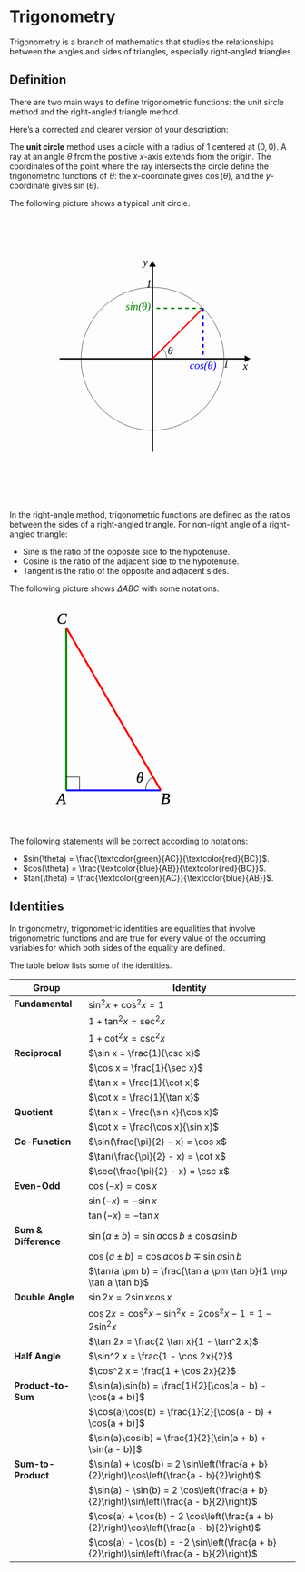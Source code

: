# Trigonometry

Trigonometry is a branch of mathematics that studies the relationships between the angles and sides of triangles, especially right-angled triangles.

## Definition

There are two main ways to define trigonometric functions: the unit sircle method and the right-angled triangle method.

Here’s a corrected and clearer version of your description:

The **unit circle** method uses a circle with a radius of 1 centered at $(0, 0)$. A ray at an angle $\theta$ from the positive $x$-axis extends from the origin. The coordinates of the point where the ray intersects the circle define the trigonometric functions of $\theta$: the $x$-coordinate gives $\cos(\theta)$, and the $y$-coordinate gives $\sin(\theta)$.

The following picture shows a typical unit circle.

<svg width="600" height="600" viewBox="-2 -2 4 4" xmlns="http://www.w3.org/2000/svg">
  <g font-size="0.15" text-anchor="middle" stroke-width="0.02" style="font-family: 'LatinModern'" font-style="italic">
   <line x1="-1.3" y1="0" x2="1.3" y2="0" stroke="black"/>
   <line x1="0" y1="-1.3" x2="0" y2="1.3" stroke="black"/>
   <circle cx="0" cy="0" r="1" fill="none" stroke="black" stroke-width="0.005"/>
   <path d="M 1.3 0.03 L 1.35 0 L 1.3 -0.03 Z" fill="black" stroke="black"/>
   <path d="M 0.03 -1.3 L 0 -1.35 L -0.03 -1.3 Z" fill="black" stroke="black"/>
   <text x="1.03" y="0.12">1</text>
   <text x="-0.05" y="-1">1</text>
   <line x1="0" y1="0" x2="0.707" y2="-0.707" stroke="red"/>
   <line x1="0.707" y1="-0.707" x2="0" y2="-0.707" stroke="green" stroke-dasharray="0.05"/>
   <text x="-0.2" y="-0.68" fill="green">sin(θ)</text>
   <line x1="0.707" y1="-0.707" x2="0.707" y2="0" stroke="blue" stroke-dasharray="0.05"/>
   <text x="0.707" y="0.14" fill='blue'>cos(θ)</text>
   <text x="0.25" y="-0.06">θ</text>
   <text x="-0.1" y="-1.3">y</text>
   <text x="1.3" y="0.15">x</text>
  </g>
  <path d="M 0.14,-0.14 A 0.2,0.2 0 0,1 0.2,0" fill="none" stroke="black" stroke-width="0.005"/>
</svg>

In the right-angle method, trigonometric functions are defined as the ratios between the sides of a right-angled triangle. For non-right angle of a right-angled triangle:

- Sine is the ratio of the opposite side to the hypotenuse.
- Cosine is the ratio of the adjacent side to the hypotenuse.
- Tangent is the ratio of the opposite and adjacent sides.

The following picture shows $\Delta ABC$ with some notations.


<svg width="400" height="400" viewBox="-0.2 -1 1 1.2"  xmlns="http://www.w3.org/2000/svg" 
stroke="black" style="font-family: 'LatinModern'" font-style="italic" font-size="0.08">
  <g stroke-width="0.01">
    <line x1="0" y1="0" x2="0.5" y2="0" stroke="blue"/>
    <line x1="0" y1="0" x2="0" y2="-0.86" stroke="green"/>
    <line x1="0.5" y1="0" x2="0" y2="-0.86" stroke="red"/>
  </g>
  <g stroke-width="0.001">
    <text x="-0.05" y="0.07">A</text>
    <text x="0.5" y="0.07">B</text>
    <text x="-0.05" y="-0.88">C</text>
    <text x="0.37" y="-0.04">θ</text>
  </g>
  <g stroke-width="0.003" fill="none">
    <path d="M 0,-0.07 L 0.07,-0.07 L 0.07,0"/>
    <path d="M 0.46,-0.07 A 0.07,0.07 0 0,0 0.42,0"/>
  </g>
</svg>

The following statements will be correct according to notations:

- $sin(\theta) = \frac{\textcolor{green}{AC}}{\textcolor{red}{BC}}$.
- $cos(\theta) = \frac{\textcolor{blue}{AB}}{\textcolor{red}{BC}}$.
- $tan(\theta) = \frac{\textcolor{green}{AC}}{\textcolor{blue}{AB}}$.

## Identities

In trigonometry, trigonometric identities are equalities that involve trigonometric functions and are true for every value of the occurring variables for which both sides of the equality are defined.

The table below lists some of the identities.

| **Group**            | **Identity**                                                                              |
| -------------------- | ----------------------------------------------------------------------------------------- |
| **Fundamental**      | $\sin^2 x + \cos^2 x = 1$                                                                 |
|                      | $1 + \tan^2 x = \sec^2 x$                                                                 |
|                      | $1 + \cot^2 x = \csc^2 x$                                                                 |
| **Reciprocal**       | $\sin x = \frac{1}{\csc x}$                                                               |
|                      | $\cos x = \frac{1}{\sec x}$                                                               |
|                      | $\tan x = \frac{1}{\cot x}$                                                               |
|                      | $\cot x = \frac{1}{\tan x}$                                                               |
| **Quotient**         | $\tan x = \frac{\sin x}{\cos x}$                                                          |
|                      | $\cot x = \frac{\cos x}{\sin x}$                                                          |
| **Co-Function**      | $\sin(\frac{\pi}{2} - x) = \cos x$                                                        |
|                      | $\tan(\frac{\pi}{2} - x) = \cot x$                                                        |
|                      | $\sec(\frac{\pi}{2} - x) = \csc x$                                                        |
| **Even-Odd**         | $\cos(-x) = \cos x$                                                                       |
|                      | $\sin(-x) = -\sin x$                                                                      |
|                      | $\tan(-x) = -\tan x$                                                                      |
| **Sum & Difference** | $\sin(a \pm b) = \sin a \cos b \pm \cos a \sin b$                                         |
|                      | $\cos(a \pm b) = \cos a \cos b \mp \sin a \sin b$                                         |
|                      | $\tan(a \pm b) = \frac{\tan a \pm \tan b}{1 \mp \tan a \tan b}$                           |
| **Double Angle**     | $\sin 2x = 2 \sin x \cos x$                                                               |
|                      | $\cos 2x = \cos^2 x - \sin^2 x = 2 \cos^2 x - 1 = 1 - 2 \sin^2 x$                         |
|                      | $\tan 2x = \frac{2 \tan x}{1 - \tan^2 x}$                                                 |
| **Half Angle**       | $\sin^2 x = \frac{1 - \cos 2x}{2}$                                                        |
|                      | $\cos^2 x = \frac{1 + \cos 2x}{2}$                                                        |
| **Product-to-Sum**   | $\sin(a)\sin(b) = \frac{1}{2}[\cos(a - b) - \cos(a + b)]$                                 |
|                      | $\cos(a)\cos(b) = \frac{1}{2}[\cos(a - b) + \cos(a + b)]$                                 |
|                      | $\sin(a)\cos(b) = \frac{1}{2}[\sin(a + b) + \sin(a - b)]$                                 |
| **Sum-to-Product**   | $\sin(a) + \cos(b) = 2 \sin\left(\frac{a + b}{2}\right)\cos\left(\frac{a - b}{2}\right)$  |
|                      | $\sin(a) - \sin(b) = 2 \cos\left(\frac{a + b}{2}\right)\sin\left(\frac{a - b}{2}\right)$  |
|                      | $\cos(a) + \cos(b) = 2 \cos\left(\frac{a + b}{2}\right)\cos\left(\frac{a - b}{2}\right)$  |
|                      | $\cos(a) - \cos(b) = -2 \sin\left(\frac{a + b}{2}\right)\sin\left(\frac{a - b}{2}\right)$ |

